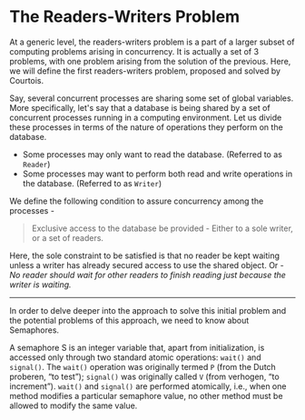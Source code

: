 # The Readers-Writers Problem

At a generic level, the readers-writers problem is a part of a larger subset of computing problems arising in concurrency. It is actually a set of 3 problems, with one problem
arising from the solution of the previous.
Here, we will define the first readers-writers problem, proposed and solved by Courtois.

Say, several concurrent processes are sharing some set of global variables. More specifically, 
let's say that a database is being shared by a set of concurrent processes running in a computing environment.
Let us divide these processes in terms of the nature of operations they perform on the database.
 * Some processes may only want to read the database. (Referred to as `Reader`)
 * Some processes may want to perform both read and write operations in the database. (Referred to as `Writer`)
 
 We define the following condition to assure concurrency among the processes - 
 > Exclusive access to the database be provided - Either to a sole writer, or a set of readers. 
 
 Here, the sole constraint to be satisfied is that no reader be kept waiting unless a writer has already secured access to use the shared object.
 Or - _No reader should wait for other readers to finish reading just because the writer is waiting._
 
 
---
In order to delve deeper into the approach to solve this initial problem and the potential problems of this approach, we need to know about Semaphores.

A semaphore S is an integer variable that, apart from initialization, is accessed only through two standard atomic operations: `wait()` and `signal()`.
The `wait()` operation was originally termed `P` (from the Dutch proberen, “to test”); `signal()` was originally called `V` (from verhogen, “to increment”).
 `wait()` and `signal()` are performed atomically, i.e., when one method modifies a particular semaphore value, no other method must be allowed to modify the same value.
